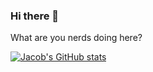 ### Hi there 👋

What are you nerds doing here?

[![Jacob's GitHub stats](https://github-readme-stats.vercel.app/api?username=jacobhjkim)](https://github.com/anuraghazra/github-readme-stats)
